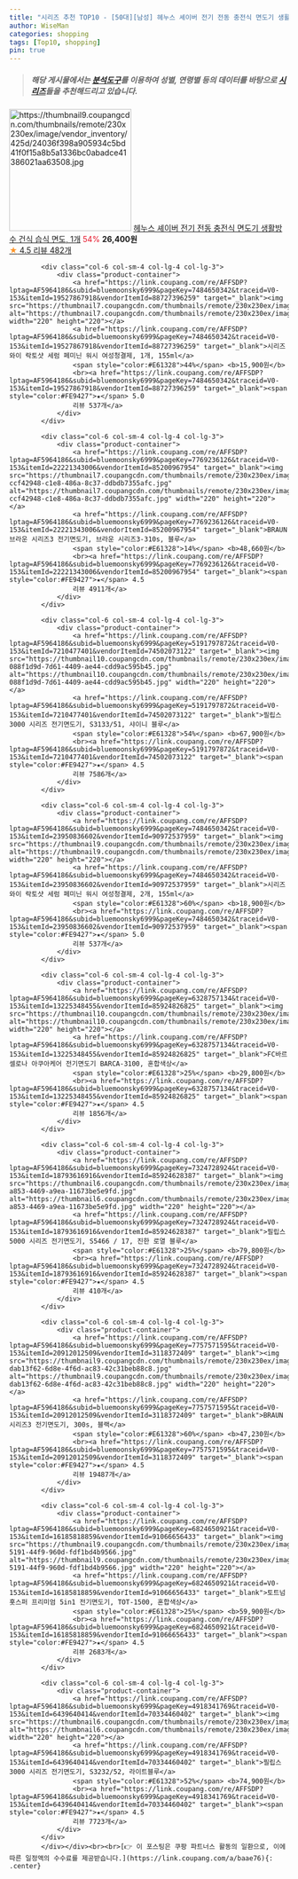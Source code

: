 ```yaml
---
title: "시리즈 추천 TOP10 - [50대][남성] 헤누스 셰이버 전기 전동 충전식 면도기 생활방수 건식 습식 면도, 1개"
author: WiseMan
categories: shopping
tags: [Top10, shopping]
pin: true
---
```


> ##### 해당 게시물에서는 [**분석도구**](https://itemscout.io/)를 이용하여 **성별**, **연령별** 등의 데이터를 바탕으로 [**시리즈**](https://link.coupang.com/a/baae76)들을 추천해드리고 있습니다.
<div class="container"><div class="row">
            <div class="col-6 col-sm-4 col-lg-4 col-lg-3">
                <div class="product-container">
                    <a href="https://link.coupang.com/re/AFFSDP?lptag=AF5964186&subid=bluemoonsky6999&pageKey=7923357398&traceid=V0-153&itemId=21775185647&vendorItemId=89048355196" target="_blank"><img src="https://thumbnail9.coupangcdn.com/thumbnails/remote/230x230ex/image/vendor_inventory/425d/24036f398a905934c5bd41f0f15a8b5a1336bc0abadce41386021aa63508.jpg" alt="https://thumbnail9.coupangcdn.com/thumbnails/remote/230x230ex/image/vendor_inventory/425d/24036f398a905934c5bd41f0f15a8b5a1336bc0abadce41386021aa63508.jpg" width="220" height="220"></a>
                    <a href="https://link.coupang.com/re/AFFSDP?lptag=AF5964186&subid=bluemoonsky6999&pageKey=7923357398&traceid=V0-153&itemId=21775185647&vendorItemId=89048355196" target="_blank">헤누스 셰이버 전기 전동 충전식 면도기 생활방수 건식 습식 면도, 1개</a>
                    <span style="color:#E61328">54%</span> <b>26,400원</b>
                    <br><a href="https://link.coupang.com/re/AFFSDP?lptag=AF5964186&subid=bluemoonsky6999&pageKey=7923357398&traceid=V0-153&itemId=21775185647&vendorItemId=89048355196" target="_blank"><span style="color:#FE9427">★</span> 4.5
                    리뷰 482개</a>
                </div>
            </div>
            
            <div class="col-6 col-sm-4 col-lg-4 col-lg-3">
                <div class="product-container">
                    <a href="https://link.coupang.com/re/AFFSDP?lptag=AF5964186&subid=bluemoonsky6999&pageKey=7484650342&traceid=V0-153&itemId=19527867918&vendorItemId=88727396259" target="_blank"><img src="https://thumbnail7.coupangcdn.com/thumbnails/remote/230x230ex/image/vendor_inventory/bac1/cc1a95f241df8be446160249a707d603ad1624b5622075d44ce8a689f8c7.jpg" alt="https://thumbnail7.coupangcdn.com/thumbnails/remote/230x230ex/image/vendor_inventory/bac1/cc1a95f241df8be446160249a707d603ad1624b5622075d44ce8a689f8c7.jpg" width="220" height="220"></a>
                    <a href="https://link.coupang.com/re/AFFSDP?lptag=AF5964186&subid=bluemoonsky6999&pageKey=7484650342&traceid=V0-153&itemId=19527867918&vendorItemId=88727396259" target="_blank">시리즈와이 락토샷 세럼 페미닌 워시 여성청결제, 1개, 155ml</a>
                    <span style="color:#E61328">44%</span> <b>15,900원</b>
                    <br><a href="https://link.coupang.com/re/AFFSDP?lptag=AF5964186&subid=bluemoonsky6999&pageKey=7484650342&traceid=V0-153&itemId=19527867918&vendorItemId=88727396259" target="_blank"><span style="color:#FE9427">★</span> 5.0
                    리뷰 537개</a>
                </div>
            </div>
            
            <div class="col-6 col-sm-4 col-lg-4 col-lg-3">
                <div class="product-container">
                    <a href="https://link.coupang.com/re/AFFSDP?lptag=AF5964186&subid=bluemoonsky6999&pageKey=7769236126&traceid=V0-153&itemId=22221343006&vendorItemId=85200967954" target="_blank"><img src="https://thumbnail7.coupangcdn.com/thumbnails/remote/230x230ex/image/retail/images/2366739887032402-ccf42948-c1e8-486a-8c37-ddbdb7355afc.jpg" alt="https://thumbnail7.coupangcdn.com/thumbnails/remote/230x230ex/image/retail/images/2366739887032402-ccf42948-c1e8-486a-8c37-ddbdb7355afc.jpg" width="220" height="220"></a>
                    <a href="https://link.coupang.com/re/AFFSDP?lptag=AF5964186&subid=bluemoonsky6999&pageKey=7769236126&traceid=V0-153&itemId=22221343006&vendorItemId=85200967954" target="_blank">BRAUN 브라운 시리즈3 전기면도기, 브라운 시리즈3-310s, 블루</a>
                    <span style="color:#E61328">14%</span> <b>48,660원</b>
                    <br><a href="https://link.coupang.com/re/AFFSDP?lptag=AF5964186&subid=bluemoonsky6999&pageKey=7769236126&traceid=V0-153&itemId=22221343006&vendorItemId=85200967954" target="_blank"><span style="color:#FE9427">★</span> 4.5
                    리뷰 4911개</a>
                </div>
            </div>
            
            <div class="col-6 col-sm-4 col-lg-4 col-lg-3">
                <div class="product-container">
                    <a href="https://link.coupang.com/re/AFFSDP?lptag=AF5964186&subid=bluemoonsky6999&pageKey=5191797872&traceid=V0-153&itemId=7210477401&vendorItemId=74502073122" target="_blank"><img src="https://thumbnail10.coupangcdn.com/thumbnails/remote/230x230ex/image/retail/images/2873326446631387-088f1d9d-7d61-4409-ae44-cdd9ac595b45.jpg" alt="https://thumbnail10.coupangcdn.com/thumbnails/remote/230x230ex/image/retail/images/2873326446631387-088f1d9d-7d61-4409-ae44-cdd9ac595b45.jpg" width="220" height="220"></a>
                    <a href="https://link.coupang.com/re/AFFSDP?lptag=AF5964186&subid=bluemoonsky6999&pageKey=5191797872&traceid=V0-153&itemId=7210477401&vendorItemId=74502073122" target="_blank">필립스 3000 시리즈 전기면도기, S3133/51, 샤이니 블루</a>
                    <span style="color:#E61328">54%</span> <b>67,900원</b>
                    <br><a href="https://link.coupang.com/re/AFFSDP?lptag=AF5964186&subid=bluemoonsky6999&pageKey=5191797872&traceid=V0-153&itemId=7210477401&vendorItemId=74502073122" target="_blank"><span style="color:#FE9427">★</span> 4.5
                    리뷰 7586개</a>
                </div>
            </div>
            
            <div class="col-6 col-sm-4 col-lg-4 col-lg-3">
                <div class="product-container">
                    <a href="https://link.coupang.com/re/AFFSDP?lptag=AF5964186&subid=bluemoonsky6999&pageKey=7484650342&traceid=V0-153&itemId=23950836602&vendorItemId=90972537959" target="_blank"><img src="https://thumbnail9.coupangcdn.com/thumbnails/remote/230x230ex/image/vendor_inventory/2a36/aa2e06e70686ee44f485527fd764e664480b144611cba397d91171b46797.jpg" alt="https://thumbnail9.coupangcdn.com/thumbnails/remote/230x230ex/image/vendor_inventory/2a36/aa2e06e70686ee44f485527fd764e664480b144611cba397d91171b46797.jpg" width="220" height="220"></a>
                    <a href="https://link.coupang.com/re/AFFSDP?lptag=AF5964186&subid=bluemoonsky6999&pageKey=7484650342&traceid=V0-153&itemId=23950836602&vendorItemId=90972537959" target="_blank">시리즈와이 락토샷 세럼 페미닌 워시 여성청결제, 2개, 155ml</a>
                    <span style="color:#E61328">60%</span> <b>18,900원</b>
                    <br><a href="https://link.coupang.com/re/AFFSDP?lptag=AF5964186&subid=bluemoonsky6999&pageKey=7484650342&traceid=V0-153&itemId=23950836602&vendorItemId=90972537959" target="_blank"><span style="color:#FE9427">★</span> 5.0
                    리뷰 537개</a>
                </div>
            </div>
            
            <div class="col-6 col-sm-4 col-lg-4 col-lg-3">
                <div class="product-container">
                    <a href="https://link.coupang.com/re/AFFSDP?lptag=AF5964186&subid=bluemoonsky6999&pageKey=6328757134&traceid=V0-153&itemId=13225348455&vendorItemId=85924826825" target="_blank"><img src="https://thumbnail10.coupangcdn.com/thumbnails/remote/230x230ex/image/0820_amir_esrgan_inf80k_batch_4_max3k/9a21/494ba94fb597000a662aaf2f1bcf2625798c2a3d11ea2c832212ef69d24f.jpg" alt="https://thumbnail10.coupangcdn.com/thumbnails/remote/230x230ex/image/0820_amir_esrgan_inf80k_batch_4_max3k/9a21/494ba94fb597000a662aaf2f1bcf2625798c2a3d11ea2c832212ef69d24f.jpg" width="220" height="220"></a>
                    <a href="https://link.coupang.com/re/AFFSDP?lptag=AF5964186&subid=bluemoonsky6999&pageKey=6328757134&traceid=V0-153&itemId=13225348455&vendorItemId=85924826825" target="_blank">FC바르셀로나 아쿠아케어 전기면도기 BARCA-3100, 혼합색상</a>
                    <span style="color:#E61328">25%</span> <b>29,800원</b>
                    <br><a href="https://link.coupang.com/re/AFFSDP?lptag=AF5964186&subid=bluemoonsky6999&pageKey=6328757134&traceid=V0-153&itemId=13225348455&vendorItemId=85924826825" target="_blank"><span style="color:#FE9427">★</span> 4.5
                    리뷰 1856개</a>
                </div>
            </div>
            
            <div class="col-6 col-sm-4 col-lg-4 col-lg-3">
                <div class="product-container">
                    <a href="https://link.coupang.com/re/AFFSDP?lptag=AF5964186&subid=bluemoonsky6999&pageKey=7324728924&traceid=V0-153&itemId=18793616916&vendorItemId=85924628387" target="_blank"><img src="https://thumbnail6.coupangcdn.com/thumbnails/remote/230x230ex/image/retail/images/2023/05/10/10/1/537577fb-a853-4469-a9ea-11673be5e9fd.jpg" alt="https://thumbnail6.coupangcdn.com/thumbnails/remote/230x230ex/image/retail/images/2023/05/10/10/1/537577fb-a853-4469-a9ea-11673be5e9fd.jpg" width="220" height="220"></a>
                    <a href="https://link.coupang.com/re/AFFSDP?lptag=AF5964186&subid=bluemoonsky6999&pageKey=7324728924&traceid=V0-153&itemId=18793616916&vendorItemId=85924628387" target="_blank">필립스 5000 시리즈 전기면도기, S5466 / 17, 진한 로열 블루</a>
                    <span style="color:#E61328">25%</span> <b>79,800원</b>
                    <br><a href="https://link.coupang.com/re/AFFSDP?lptag=AF5964186&subid=bluemoonsky6999&pageKey=7324728924&traceid=V0-153&itemId=18793616916&vendorItemId=85924628387" target="_blank"><span style="color:#FE9427">★</span> 4.5
                    리뷰 410개</a>
                </div>
            </div>
            
            <div class="col-6 col-sm-4 col-lg-4 col-lg-3">
                <div class="product-container">
                    <a href="https://link.coupang.com/re/AFFSDP?lptag=AF5964186&subid=bluemoonsky6999&pageKey=7757571595&traceid=V0-153&itemId=20912012509&vendorItemId=3118372409" target="_blank"><img src="https://thumbnail9.coupangcdn.com/thumbnails/remote/230x230ex/image/retail/images/2366739497624035-dab13f62-6d8e-4f6d-ac83-42c31beb88c8.jpg" alt="https://thumbnail9.coupangcdn.com/thumbnails/remote/230x230ex/image/retail/images/2366739497624035-dab13f62-6d8e-4f6d-ac83-42c31beb88c8.jpg" width="220" height="220"></a>
                    <a href="https://link.coupang.com/re/AFFSDP?lptag=AF5964186&subid=bluemoonsky6999&pageKey=7757571595&traceid=V0-153&itemId=20912012509&vendorItemId=3118372409" target="_blank">BRAUN 시리즈3 전기면도기, 300s, 블랙</a>
                    <span style="color:#E61328">60%</span> <b>47,230원</b>
                    <br><a href="https://link.coupang.com/re/AFFSDP?lptag=AF5964186&subid=bluemoonsky6999&pageKey=7757571595&traceid=V0-153&itemId=20912012509&vendorItemId=3118372409" target="_blank"><span style="color:#FE9427">★</span> 4.5
                    리뷰 19487개</a>
                </div>
            </div>
            
            <div class="col-6 col-sm-4 col-lg-4 col-lg-3">
                <div class="product-container">
                    <a href="https://link.coupang.com/re/AFFSDP?lptag=AF5964186&subid=bluemoonsky6999&pageKey=6824650921&traceid=V0-153&itemId=16185818859&vendorItemId=91066656433" target="_blank"><img src="https://thumbnail9.coupangcdn.com/thumbnails/remote/230x230ex/image/retail/images/2024/09/06/15/5/069538db-5191-44f9-960d-fdf1bd4b9566.jpg" alt="https://thumbnail9.coupangcdn.com/thumbnails/remote/230x230ex/image/retail/images/2024/09/06/15/5/069538db-5191-44f9-960d-fdf1bd4b9566.jpg" width="220" height="220"></a>
                    <a href="https://link.coupang.com/re/AFFSDP?lptag=AF5964186&subid=bluemoonsky6999&pageKey=6824650921&traceid=V0-153&itemId=16185818859&vendorItemId=91066656433" target="_blank">토트넘홋스퍼 프리미엄 5in1 전기면도기, TOT-1500, 혼합색상</a>
                    <span style="color:#E61328">25%</span> <b>59,900원</b>
                    <br><a href="https://link.coupang.com/re/AFFSDP?lptag=AF5964186&subid=bluemoonsky6999&pageKey=6824650921&traceid=V0-153&itemId=16185818859&vendorItemId=91066656433" target="_blank"><span style="color:#FE9427">★</span> 4.5
                    리뷰 2683개</a>
                </div>
            </div>
            
            <div class="col-6 col-sm-4 col-lg-4 col-lg-3">
                <div class="product-container">
                    <a href="https://link.coupang.com/re/AFFSDP?lptag=AF5964186&subid=bluemoonsky6999&pageKey=4918341769&traceid=V0-153&itemId=6439640414&vendorItemId=70334460402" target="_blank"><img src="https://thumbnail6.coupangcdn.com/thumbnails/remote/230x230ex/image/0820_amir_esrgan_inf80k_batch_1_max3k/cd5d/184971166bf39fcd8c04e2c136870555a69d7f6f97e6ac10c9ca9a636564.jpg" alt="https://thumbnail6.coupangcdn.com/thumbnails/remote/230x230ex/image/0820_amir_esrgan_inf80k_batch_1_max3k/cd5d/184971166bf39fcd8c04e2c136870555a69d7f6f97e6ac10c9ca9a636564.jpg" width="220" height="220"></a>
                    <a href="https://link.coupang.com/re/AFFSDP?lptag=AF5964186&subid=bluemoonsky6999&pageKey=4918341769&traceid=V0-153&itemId=6439640414&vendorItemId=70334460402" target="_blank">필립스 3000 시리즈 전기면도기, S3232/52, 라이트블루</a>
                    <span style="color:#E61328">52%</span> <b>74,900원</b>
                    <br><a href="https://link.coupang.com/re/AFFSDP?lptag=AF5964186&subid=bluemoonsky6999&pageKey=4918341769&traceid=V0-153&itemId=6439640414&vendorItemId=70334460402" target="_blank"><span style="color:#FE9427">★</span> 4.5
                    리뷰 7723개</a>
                </div>
            </div>
            </div></div><br><br>[👉 이 포스팅은 쿠팡 파트너스 활동의 일환으로, 이에 따른 일정액의 수수료를 제공받습니다.](https://link.coupang.com/a/baae76){: .center}